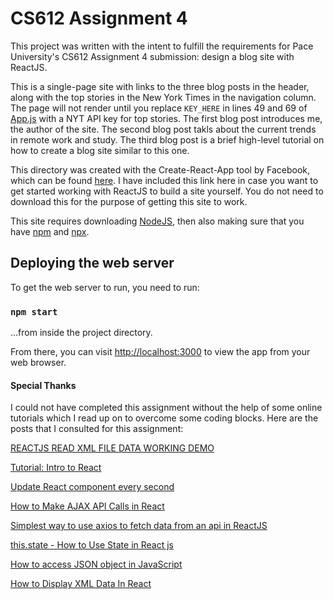 # CS612 Assignment 4

This project was written with the intent to fulfill the requirements for Pace University's CS612 Assignment 4 submission: design a blog site with ReactJS.

This is a single-page site with links to the three blog posts in the header, along with the top stories in the New York Times in the navigation column. The page will not render until you replace ```KEY_HERE``` in lines 49 and 69 of [App.js](src/App.js) with a NYT API key for top stories. The first blog post introduces me, the author of the site. The second blog post takls about the current trends in remote work and study. The third blog post is a brief high-level tutorial on how to create a blog site similar to this one.

This directory was created with the Create-React-App tool by Facebook, which can be found [here](https://github.com/facebook/create-react-app). I have included this link here in case you want to get started working with ReactJS to build a site yourself. You do not need to download this for the purpose of getting this site to work.

This site requires downloading [NodeJS](https://nodejs.org/en/download/), then also making sure that you have [npm](https://docs.npmjs.com/downloading-and-installing-node-js-and-npm) and [npx](https://www.npmjs.com/package/npx).

## Deploying the web server

To get the web server to run, you need to run:

### `npm start`

...from inside the project directory.

From there, you can visit [http://localhost:3000](http://localhost:3000) to view the app from your web browser.


#### Special Thanks
I could not have completed this assignment without the help of some online tutorials which I read up on to overcome some coding blocks. Here are the posts that I consulted for this assignment:

[REACTJS READ XML FILE DATA WORKING DEMO](https://therichpost.com/reactjs-read-xml-file-data-working-demo/)

[Tutorial: Intro to React](https://reactjs.org/tutorial/tutorial.html)

[Update React component every second](https://www.querythreads.com/update-react-component-every-second/)

[How to Make AJAX API Calls in React](https://itnext.io/how-to-make-ajax-api-calls-in-react-8ee7b8ee539d)

[Simplest way to use axios to fetch data from an api in ReactJS](https://medium.com/how-to-react/simplest-way-to-use-axios-to-fetch-data-from-an-api-in-reactjs-cd9af9d7230)

[this.state - How to Use State in React js](https://www.iamtimsmith.com/blog/this-state-how-to-use-state-in-react)

[How to access JSON object in JavaScript](https://mkyong.com/javascript/how-to-access-json-object-in-javascript/)

[How to Display XML Data In React](https://www.pluralsight.com/guides/how-to-display-xml-data-using-reactjs)
